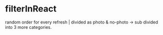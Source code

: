 # filterInReact
random order for every refresh | divided as photo &amp; no-photo -> sub divided into 3 more categories.
